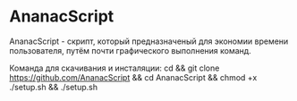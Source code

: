 # AnanacScript

AnanacScript - скрипт, который предназначеный для экономии времени пользователя, путём почти графического выполнения команд.

Команда для скачивания и инсталяции:
cd && git clone https://github.com/AnanacScript && cd AnanacScript && chmod +x ./setup.sh && ./setup.sh
